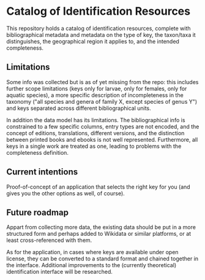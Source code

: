 # Catalog of Identification Resources

This repository holds a catalog of identification resources, complete with bibliographical metadata
and metadata on the type of key, the taxon/taxa it distinguishes, the geographical region it applies
to, and the intended completeness.

## Limitations

Some info was collected but is as of yet missing from the repo: this includes further scope
limitations (keys only for larvae, only for females, only for aquatic species), a more specific
description of incompleteness in the taxonomy ("all species and genera of family X, except species
of genus Y") and keys separated across different bibliographical units.

In addition the data model has its limitations. The bibliographical info is constrained to a few
specific columns, entry types are not encoded, and the concept of editions, translations, different
versions, and the distinction between printed books and ebooks is not well represented. Furthermore,
all keys in a single work are treated as one, leading to problems with the completeness definition.

## Current intentions

Proof-of-concept of an application that selects the right key for you (and gives you the other
options as well, of course).

## Future roadmap

Appart from collecting more data, the existing data should be put in a more structured form and
perhaps added to Wikidata or similar platforms, or at least cross-referenced with them.

As for the application, in cases where keys are available under open license, they can be
converted to a standard format and chained together in the interface. Additional improvements
to the (currently theoretical) identification interface will be researched.
